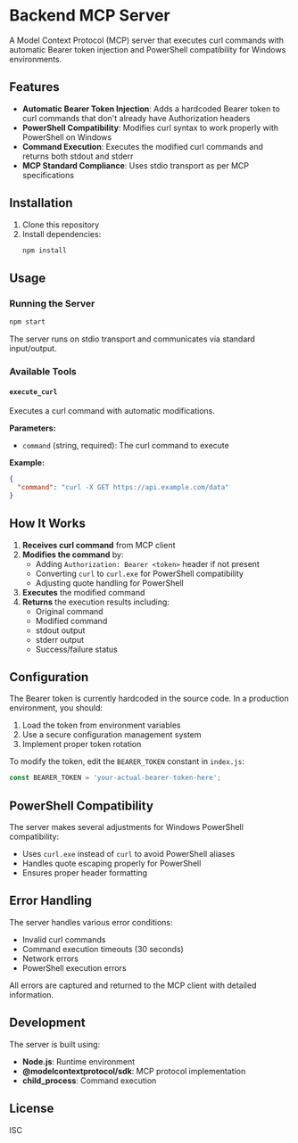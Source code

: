 # Backend MCP Server

A Model Context Protocol (MCP) server that executes curl commands with automatic Bearer token injection and PowerShell compatibility for Windows environments.

## Features

- **Automatic Bearer Token Injection**: Adds a hardcoded Bearer token to curl commands that don't already have Authorization headers
- **PowerShell Compatibility**: Modifies curl syntax to work properly with PowerShell on Windows
- **Command Execution**: Executes the modified curl commands and returns both stdout and stderr
- **MCP Standard Compliance**: Uses stdio transport as per MCP specifications

## Installation

1. Clone this repository
2. Install dependencies:
   ```bash
   npm install
   ```

## Usage

### Running the Server

```bash
npm start
```

The server runs on stdio transport and communicates via standard input/output.

### Available Tools

#### `execute_curl`

Executes a curl command with automatic modifications.

**Parameters:**
- `command` (string, required): The curl command to execute

**Example:**
```json
{
  "command": "curl -X GET https://api.example.com/data"
}
```

## How It Works

1. **Receives curl command** from MCP client
2. **Modifies the command** by:
   - Adding `Authorization: Bearer <token>` header if not present
   - Converting `curl` to `curl.exe` for PowerShell compatibility
   - Adjusting quote handling for PowerShell
3. **Executes** the modified command
4. **Returns** the execution results including:
   - Original command
   - Modified command
   - stdout output
   - stderr output
   - Success/failure status

## Configuration

The Bearer token is currently hardcoded in the source code. In a production environment, you should:

1. Load the token from environment variables
2. Use a secure configuration management system
3. Implement proper token rotation

To modify the token, edit the `BEARER_TOKEN` constant in `index.js`:

```javascript
const BEARER_TOKEN = 'your-actual-bearer-token-here';
```

## PowerShell Compatibility

The server makes several adjustments for Windows PowerShell compatibility:

- Uses `curl.exe` instead of `curl` to avoid PowerShell aliases
- Handles quote escaping properly for PowerShell
- Ensures proper header formatting

## Error Handling

The server handles various error conditions:

- Invalid curl commands
- Command execution timeouts (30 seconds)
- Network errors
- PowerShell execution errors

All errors are captured and returned to the MCP client with detailed information.

## Development

The server is built using:

- **Node.js**: Runtime environment
- **@modelcontextprotocol/sdk**: MCP protocol implementation
- **child_process**: Command execution

## License

ISC